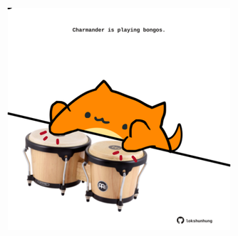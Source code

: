 <!-- built at 20/03/2022, 07:00:55 UTC -->
<p align="center">
  <img width="500" height="500" src="./ReadmeImage.svg">
</p>
